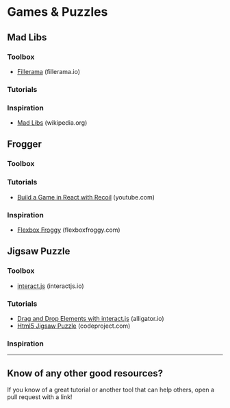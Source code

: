 # Games & Puzzles

## Mad Libs

### Toolbox
* [Fillerama](http://fillerama.io/) (fillerama.io)

### Tutorials

### Inspiration
* [Mad Libs](https://en.wikipedia.org/wiki/Mad_Libs) (wikipedia.org)

## Frogger

### Toolbox

### Tutorials
* [Build a Game in React with Recoil](https://www.youtube.com/watch?v=FQW1g-4dZ7k&list=PLGMdx7aeJHvQe16pAetbmkIGsj-HUsIYj) (youtube.com)

### Inspiration
* [Flexbox Froggy](https://flexboxfroggy.com/) (flexboxfroggy.com)

## Jigsaw Puzzle

### Toolbox
* [interact.js](https://interactjs.io/) (interactjs.io)

### Tutorials
* [Drag and Drop Elements with interact.js](https://alligator.io/js/drag-and-drop-interactjs/) (alligator.io)
* [Html5 Jigsaw Puzzle](https://www.codeproject.com/Articles/395453/Html5-Jigsaw-Puzzle) (codeproject.com)

### Inspiration

---

## Know of any other good resources?
If you know of a great tutorial or another tool that can help others, open a pull request with a link!
